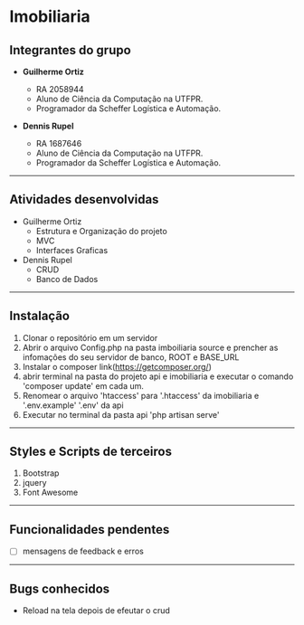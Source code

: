 # Imobiliaria
## Integrantes do grupo
* **Guilherme Ortiz**
  * RA 2058944
  * Aluno de Ciência da Computação na UTFPR.
  * Programador da Scheffer Logística e Automação.

* **Dennis Rupel**
  * RA 1687646
  * Aluno de Ciência da Computação na UTFPR.
  * Programador da Scheffer Logística e Automação.

------------------------------------------
## Atividades desenvolvidas
* Guilherme Ortiz
  * Estrutura e Organização do projeto
  * MVC
  * Interfaces Graficas
* Dennis Rupel
  * CRUD
  * Banco de Dados

------------------------------------------
## Instalação
 1. Clonar o repositório em um servidor
 2. Abrir o arquivo Config.php na pasta imboiliaria source e prencher as infomações do seu servidor de banco, ROOT e BASE_URL
 3. Instalar o composer link(https://getcomposer.org/)
 4. abrir terminal na pasta do projeto api e imobiliaria e executar o comando 'composer update' em cada um.
 5. Renomear o arquivo 'htaccess' para '.htaccess' da imobiliaria e '.env.example' '.env' da api
 6. Executar no terminal da pasta api 'php artisan serve'

 ------------------------------------------
## Styles e Scripts de terceiros
 1. Bootstrap
 2. jquery
 3. Font Awesome

------------------------------------------
## Funcionalidades pendentes
- [ ] mensagens de feedback e erros 

------------------------------------------
## Bugs conhecidos
* Reload na tela depois de efeutar o crud
